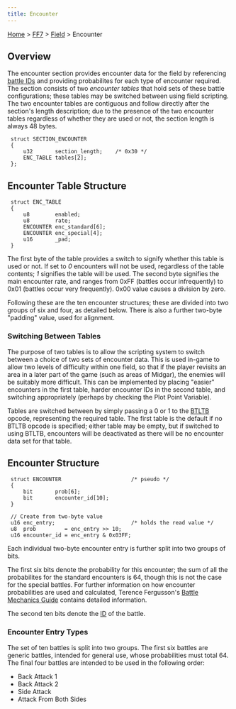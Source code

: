 ```yaml
---
title: Encounter
---
```


[Home](Main%20Page.md) > [FF7](FF7.md) > [Field](FF7/Field.md) > Encounter

## Overview

The encounter section provides encounter data for the field by
referencing [battle IDs][] and providing probabilites for each type of
encounter required. The section consists of two *encounter tables* that
hold sets of these battle configurations; these tables may be switched
between using field scripting. The two encounter tables are contiguous
and follow directly after the section's length description; due to the
presence of the two encounter tables regardless of whether they are used
or not, the section length is always 48 bytes.

` struct SECTION_ENCOUNTER`  
` {`  
`     u32       section_length;    /* 0x30 */`  
`     ENC_TABLE tables[2];`  
` };`

  

## Encounter Table Structure

` struct ENC_TABLE`  
` {`  
`     u8        enabled;`  
`     u8        rate;`  
`     ENCOUNTER enc_standard[6];`  
`     ENCOUNTER enc_special[4];`  
`     u16       _pad;`  
` }`

The first byte of the table provides a switch to signify whether this
table is used or not. If set to *0* encounters will not be used,
regardless of the table contents; *1* signifies the table will be used.
The second byte signifies the main encounter rate, and ranges from 0xFF
(battles occur infrequently) to 0x01 (battles occur very frequently).
0x00 value causes a division by zero.

Following these are the ten encounter structures; these are divided into
two groups of six and four, as detailed below. There is also a further
two-byte "padding" value, used for alignment.

### Switching Between Tables

The purpose of two tables is to allow the scripting system to switch
between a choice of two sets of encounter data. This is used in-game to
allow two levels of difficulty within one field, so that if the player
revisits an area in a later part of the game (such as areas of Midgar),
the enemies will be suitably more difficult. This can be implemented by
placing "easier" encounters in the first table, harder encounter IDs in
the second table, and switching appropriately (perhaps by checking the
Plot Point Variable).

Tables are switched between by simply passing a 0 or 1 to the [BTLTB][]
opcode, representing the required table. The first table is the default
if no BTLTB opcode is specified; either table may be empty, but if
switched to using BTLTB, encounters will be deactivated as there will be
no encounter data set for that table.

## Encounter Structure

` struct ENCOUNTER                      /* pseudo */`  
` {`  
`     bit       prob[6];`  
`     bit       encounter_id[10];`  
` }`

` // Create from two-byte value`  
` u16 enc_entry;                        /* holds the read value */`  
` u8  prob         = enc_entry >> 10;`  
` u16 encounter_id = enc_entry & 0x03FF;`

Each individual two-byte encounter entry is further split into two
groups of bits.

The first six bits denote the probability for this encounter; the sum of
all the probabilites for the standard encounters is 64, though this is
not the case for the special battles. For further information on how
encounter probabilities are used and calculated, Terence Fergusson's
[Battle Mechanics Guide][] contains detailed information.

The second ten bits denote the [ID][battle IDs] of the battle.

### Encounter Entry Types

The set of ten battles is split into two groups. The first six battles
are generic battles, intended for general use, whose probabilities must
total 64. The final four battles are intended to be used in the
following order:

-   Back Attack 1
-   Back Attack 2
-   Side Attack
-   Attack From Both Sides

  [battle IDs]: FF7/Battle/Battle%20Scenes.md "wikilink"
  [BTLTB]: FF7/Field/Script/Opcodes/4B%20BTLTB.md "wikilink"
  [Battle Mechanics Guide]: http://db.gamefaqs.com/console/psx/file/final_fantasy_vii_enemy_mech.txt
